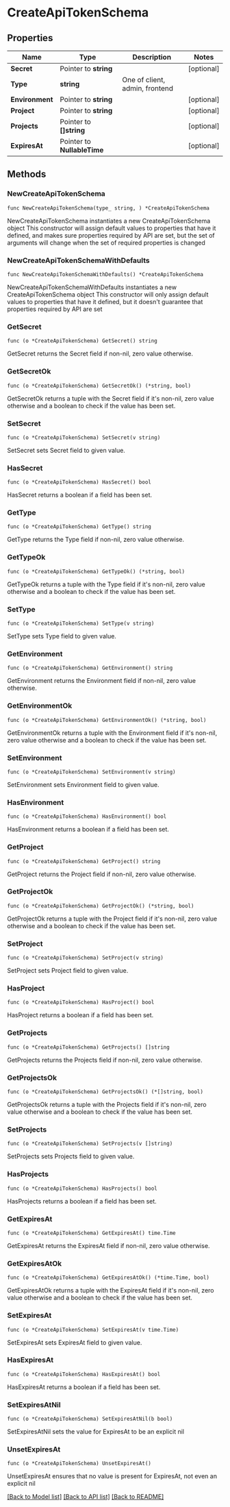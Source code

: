 # CreateApiTokenSchema

## Properties

Name | Type | Description | Notes
------------ | ------------- | ------------- | -------------
**Secret** | Pointer to **string** |  | [optional] 
**Type** | **string** | One of client, admin, frontend | 
**Environment** | Pointer to **string** |  | [optional] 
**Project** | Pointer to **string** |  | [optional] 
**Projects** | Pointer to **[]string** |  | [optional] 
**ExpiresAt** | Pointer to **NullableTime** |  | [optional] 

## Methods

### NewCreateApiTokenSchema

`func NewCreateApiTokenSchema(type_ string, ) *CreateApiTokenSchema`

NewCreateApiTokenSchema instantiates a new CreateApiTokenSchema object
This constructor will assign default values to properties that have it defined,
and makes sure properties required by API are set, but the set of arguments
will change when the set of required properties is changed

### NewCreateApiTokenSchemaWithDefaults

`func NewCreateApiTokenSchemaWithDefaults() *CreateApiTokenSchema`

NewCreateApiTokenSchemaWithDefaults instantiates a new CreateApiTokenSchema object
This constructor will only assign default values to properties that have it defined,
but it doesn't guarantee that properties required by API are set

### GetSecret

`func (o *CreateApiTokenSchema) GetSecret() string`

GetSecret returns the Secret field if non-nil, zero value otherwise.

### GetSecretOk

`func (o *CreateApiTokenSchema) GetSecretOk() (*string, bool)`

GetSecretOk returns a tuple with the Secret field if it's non-nil, zero value otherwise
and a boolean to check if the value has been set.

### SetSecret

`func (o *CreateApiTokenSchema) SetSecret(v string)`

SetSecret sets Secret field to given value.

### HasSecret

`func (o *CreateApiTokenSchema) HasSecret() bool`

HasSecret returns a boolean if a field has been set.

### GetType

`func (o *CreateApiTokenSchema) GetType() string`

GetType returns the Type field if non-nil, zero value otherwise.

### GetTypeOk

`func (o *CreateApiTokenSchema) GetTypeOk() (*string, bool)`

GetTypeOk returns a tuple with the Type field if it's non-nil, zero value otherwise
and a boolean to check if the value has been set.

### SetType

`func (o *CreateApiTokenSchema) SetType(v string)`

SetType sets Type field to given value.


### GetEnvironment

`func (o *CreateApiTokenSchema) GetEnvironment() string`

GetEnvironment returns the Environment field if non-nil, zero value otherwise.

### GetEnvironmentOk

`func (o *CreateApiTokenSchema) GetEnvironmentOk() (*string, bool)`

GetEnvironmentOk returns a tuple with the Environment field if it's non-nil, zero value otherwise
and a boolean to check if the value has been set.

### SetEnvironment

`func (o *CreateApiTokenSchema) SetEnvironment(v string)`

SetEnvironment sets Environment field to given value.

### HasEnvironment

`func (o *CreateApiTokenSchema) HasEnvironment() bool`

HasEnvironment returns a boolean if a field has been set.

### GetProject

`func (o *CreateApiTokenSchema) GetProject() string`

GetProject returns the Project field if non-nil, zero value otherwise.

### GetProjectOk

`func (o *CreateApiTokenSchema) GetProjectOk() (*string, bool)`

GetProjectOk returns a tuple with the Project field if it's non-nil, zero value otherwise
and a boolean to check if the value has been set.

### SetProject

`func (o *CreateApiTokenSchema) SetProject(v string)`

SetProject sets Project field to given value.

### HasProject

`func (o *CreateApiTokenSchema) HasProject() bool`

HasProject returns a boolean if a field has been set.

### GetProjects

`func (o *CreateApiTokenSchema) GetProjects() []string`

GetProjects returns the Projects field if non-nil, zero value otherwise.

### GetProjectsOk

`func (o *CreateApiTokenSchema) GetProjectsOk() (*[]string, bool)`

GetProjectsOk returns a tuple with the Projects field if it's non-nil, zero value otherwise
and a boolean to check if the value has been set.

### SetProjects

`func (o *CreateApiTokenSchema) SetProjects(v []string)`

SetProjects sets Projects field to given value.

### HasProjects

`func (o *CreateApiTokenSchema) HasProjects() bool`

HasProjects returns a boolean if a field has been set.

### GetExpiresAt

`func (o *CreateApiTokenSchema) GetExpiresAt() time.Time`

GetExpiresAt returns the ExpiresAt field if non-nil, zero value otherwise.

### GetExpiresAtOk

`func (o *CreateApiTokenSchema) GetExpiresAtOk() (*time.Time, bool)`

GetExpiresAtOk returns a tuple with the ExpiresAt field if it's non-nil, zero value otherwise
and a boolean to check if the value has been set.

### SetExpiresAt

`func (o *CreateApiTokenSchema) SetExpiresAt(v time.Time)`

SetExpiresAt sets ExpiresAt field to given value.

### HasExpiresAt

`func (o *CreateApiTokenSchema) HasExpiresAt() bool`

HasExpiresAt returns a boolean if a field has been set.

### SetExpiresAtNil

`func (o *CreateApiTokenSchema) SetExpiresAtNil(b bool)`

 SetExpiresAtNil sets the value for ExpiresAt to be an explicit nil

### UnsetExpiresAt
`func (o *CreateApiTokenSchema) UnsetExpiresAt()`

UnsetExpiresAt ensures that no value is present for ExpiresAt, not even an explicit nil

[[Back to Model list]](../README.md#documentation-for-models) [[Back to API list]](../README.md#documentation-for-api-endpoints) [[Back to README]](../README.md)


